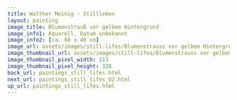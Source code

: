 ```yaml
---
title: Walther Meinig - Stillleben
layout: painting
image_title: Blumenstrauß vor gelbem Hintergrund
image_info1: Aquarell, Datum unbekannt
image_info2: [ca. 60 x 40 cm]
image_url: assets/images/still-lifes/Blumenstrauss vor gelbem Hintergrund.png
image_thumbnail_url: assets/images/still-lifes/Blumenstrauss vor gelbem Hintergrund-klein.png
image_thumbnail_pixel_width: 213
image_thumbnail_pixel_height: 328
back_url: paintings_still_lifes.html
next_url: paintings_still_lifes_02.html
up_url: paintings_still_lifes.html
---
```

